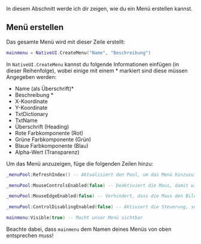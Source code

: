 In diesem Abschnitt werde ich dir zeigen, wie du ein Menü erstellen kannst.

## Menü erstellen

Das gesamte Menü wird mit dieser Zeile erstellt:

```lua
mainmenu = NativeUI.CreateMenu("Name", "Beschreibung")
```

In `NativeUI.CreateMenu` kannst du folgende Informationen einfügen (in dieser Reihenfolge), wobei einige mit einem * markiert sind diese müssen Angegeben werden:

- Name (als Überschrift)*
- Beschreibung *
- X-Koordinate
- Y-Koordinate
- TxtDictionary
- TxtName 
- Überschrift (Heading)
- Rote Farbkomponente (Rot)
- Grüne Farbkomponente (Grün)
- Blaue Farbkomponente (Blau)
- Alpha-Wert (Transparenz)

Um das Menü anzuzeigen, füge die folgenden Zeilen hinzu:

```lua
_menuPool:RefreshIndex() -- Aktualisiert den Pool, um das Menü hinzuzufügen

_menuPool:MouseControlsEnabled(false) -- Deaktiviert die Maus, damit wir uns frei bewegen können

_menuPool:MouseEdgeEnabled(false) -- Verhindert, dass die Maus den Bildschirm verlässt

_menuPool:ControlDisablingEnabled(false) -- Aktiviert die Steuerung, sodass nicht alle Steuerelemente deaktiviert werden

mainmenu:Visible(true) -- Macht unser Menü sichtbar
```

Beachte dabei, dass `mainmenu` dem Namen deines Menüs von oben entsprechen muss!